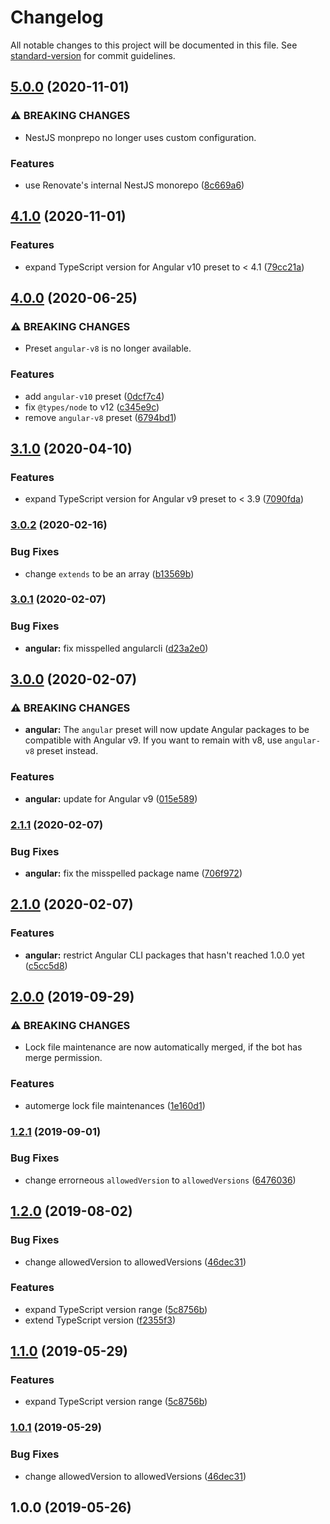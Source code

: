 # Changelog

All notable changes to this project will be documented in this file. See [standard-version](https://github.com/conventional-changelog/standard-version) for commit guidelines.

## [5.0.0](https://github.com/sarunint/renovate-config/compare/v4.1.0...v5.0.0) (2020-11-01)


### ⚠ BREAKING CHANGES

* NestJS monprepo no longer uses custom configuration.

### Features

* use Renovate's internal NestJS monorepo ([8c669a6](https://github.com/sarunint/renovate-config/commit/8c669a6ee7a5190b567c3347d7206f4e79a6221c))

## [4.1.0](https://github.com/sarunint/renovate-config/compare/v4.0.0...v4.1.0) (2020-11-01)


### Features

* expand TypeScript version for Angular v10 preset to < 4.1 ([79cc21a](https://github.com/sarunint/renovate-config/commit/79cc21a7e302810cb85990414615e20b07dcee91))

## [4.0.0](https://github.com/sarunint/renovate-config/compare/v3.1.0...v4.0.0) (2020-06-25)


### ⚠ BREAKING CHANGES

* Preset `angular-v8` is no longer available.

### Features

* add `angular-v10` preset ([0dcf7c4](https://github.com/sarunint/renovate-config/commit/0dcf7c48a1cc82fb39ab257c39b77824ec9b4426))
* fix `@types/node` to v12 ([c345e9c](https://github.com/sarunint/renovate-config/commit/c345e9c339c941197bacc60e99cffd60f1dd866b))
* remove `angular-v8` preset ([6794bd1](https://github.com/sarunint/renovate-config/commit/6794bd1bbe5291fccba9707ac042520895fa0e30))

## [3.1.0](https://github.com/sarunint/renovate-config/compare/v3.0.2...v3.1.0) (2020-04-10)


### Features

* expand TypeScript version for Angular v9 preset to < 3.9 ([7090fda](https://github.com/sarunint/renovate-config/commit/7090fdab6705ded246b61bb019a24f6a0ee6b031))

### [3.0.2](https://github.com/sarunint/renovate-config/compare/v3.0.1...v3.0.2) (2020-02-16)


### Bug Fixes

* change `extends` to be an array ([b13569b](https://github.com/sarunint/renovate-config/commit/b13569b35fd0c8df57d5c2d8a04541a06f9a943a))

### [3.0.1](https://github.com/sarunint/renovate-config/compare/v3.0.0...v3.0.1) (2020-02-07)


### Bug Fixes

* **angular:** fix misspelled angularcli ([d23a2e0](https://github.com/sarunint/renovate-config/commit/d23a2e0a53d65b9ba0b6ac1bd363e5314bc6354a))

## [3.0.0](https://github.com/sarunint/renovate-config/compare/v2.1.1...v3.0.0) (2020-02-07)


### ⚠ BREAKING CHANGES

* **angular:** The `angular` preset will now update Angular packages to be compatible with Angular v9. If you want to remain with v8, use `angular-v8` preset instead.

### Features

* **angular:** update for Angular v9 ([015e589](https://github.com/sarunint/renovate-config/commit/015e589a56b629131cc90454bf4a5efbfd550a20))

### [2.1.1](https://github.com/sarunint/renovate-config/compare/v2.1.0...v2.1.1) (2020-02-07)


### Bug Fixes

* **angular:** fix the misspelled package name ([706f972](https://github.com/sarunint/renovate-config/commit/706f972276efc00419638b4d91759cbc64aaa2b9))

## [2.1.0](https://github.com/sarunint/renovate-config/compare/v2.0.0...v2.1.0) (2020-02-07)


### Features

* **angular:** restrict Angular CLI packages that hasn't reached 1.0.0 yet ([c5cc5d8](https://github.com/sarunint/renovate-config/commit/c5cc5d81420b6935d80b81c243345b630b48ce02))

## [2.0.0](https://github.com/sarunint/renovate-config/compare/v1.2.1...v2.0.0) (2019-09-29)


### ⚠ BREAKING CHANGES

* Lock file maintenance are now automatically merged, if the bot has merge permission.

### Features

* automerge lock file maintenances ([1e160d1](https://github.com/sarunint/renovate-config/commit/1e160d1))

### [1.2.1](https://github.com/sarunint/renovate-config/compare/v1.2.0...v1.2.1) (2019-09-01)


### Bug Fixes

* change errorneous `allowedVersion` to `allowedVersions` ([6476036](https://github.com/sarunint/renovate-config/commit/6476036))



## [1.2.0](https://github.com/sarunint/renovate-config/compare/v1.0.0...v1.2.0) (2019-08-02)


### Bug Fixes

* change allowedVersion to allowedVersions ([46dec31](https://github.com/sarunint/renovate-config/commit/46dec31))


### Features

* expand TypeScript version range ([5c8756b](https://github.com/sarunint/renovate-config/commit/5c8756b))
* extend TypeScript version ([f2355f3](https://github.com/sarunint/renovate-config/commit/f2355f3))



## [1.1.0](https://github.com/sarunint/renovate-config/compare/v1.0.1...v1.1.0) (2019-05-29)


### Features

* expand TypeScript version range ([5c8756b](https://github.com/sarunint/renovate-config/commit/5c8756b))



### [1.0.1](https://github.com/sarunint/renovate-config/compare/v1.0.0...v1.0.1) (2019-05-29)


### Bug Fixes

* change allowedVersion to allowedVersions ([46dec31](https://github.com/sarunint/renovate-config/commit/46dec31))



## 1.0.0 (2019-05-26)
